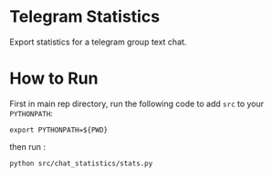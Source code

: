 # Telegram Statistics
Export statistics for a telegram group text chat.
# How to Run
First in main rep directory, run the following code to add `src` to your `PYTHONPATH`:
```
export PYTHONPATH=${PWD}
```
then run :
```
python src/chat_statistics/stats.py
```
